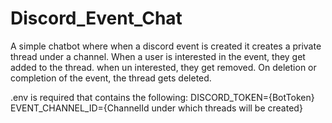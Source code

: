 # Discord_Event_Chat
A simple chatbot where when a discord event is created it creates a private thread under a channel.
When a user is interested in the event, they get added to the thread. when un interested, they get removed.
On deletion or completion of the event, the thread gets deleted.

.env is required that contains the following:
DISCORD_TOKEN={BotToken}
EVENT_CHANNEL_ID={ChannelId under which threads will be created}